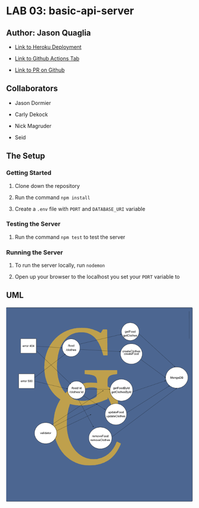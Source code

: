# LAB 03: basic-api-server

## Author: Jason Quaglia

- [Link to Heroku Deployment](https://basic-api-server-jquaglia.herokuapp.com/)

- [Link to Github Actions Tab](https://github.com/jquaglia/basic-api-server/actions)

- [Link to PR on Github](https://github.com/jquaglia/basic-api-server/pull/2)

## Collaborators

- Jason Dormier

- Carly Dekock

- Nick Magruder

- Seid

## The Setup

### Getting Started

1. Clone down the repository

1. Run the command `npm install`

1. Create a `.env` file with `PORT` and `DATABASE_URI` variable

### Testing the Server

1. Run the command `npm test` to test the server

### Running the Server

1. To run the server locally, run `nodemon`

1. Open up your browser to the localhost you set your `PORT` variable to

## UML

![UML Diagram](./assets/UML.png)
